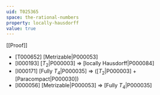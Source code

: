 ```yaml
---
uid: T025365
space: the-rational-numbers
property: locally-hausdorff
value: true
---
```

[[Proof]]

* [T000652] [Metrizable|P000053]
* [I000193] [$T_2$|P000003] => [locally Hausdorff|P000084]
* [I000171] [Fully $T_4$|P000035] => ([$T_2$|P000003] + [Paracompact|P000030])
* [I000056] [Metrizable|P000053] => [Fully $T_4$|P000035]


